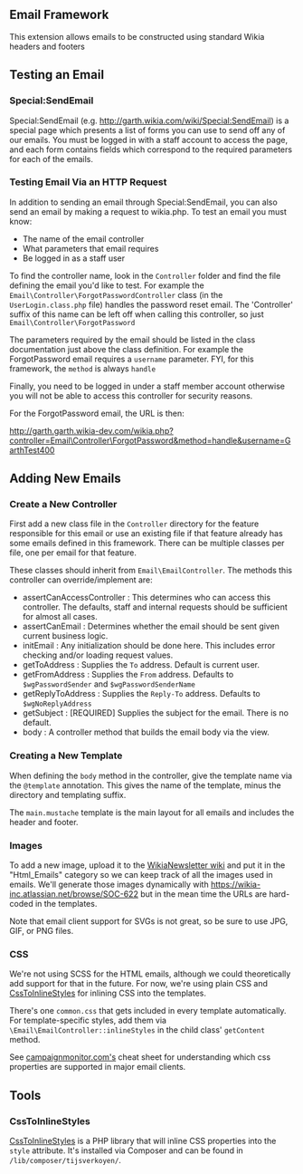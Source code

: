 ## Email Framework

This extension allows emails to be constructed using standard Wikia headers and footers

## Testing an Email

### Special:SendEmail

Special:SendEmail (e.g. http://garth.wikia.com/wiki/Special:SendEmail) is a special page which presents a list of forms you can use to send off any of our emails. You must
be logged in with a staff account to access the page, and each form contains fields which correspond to the required
parameters for each of the emails.

### Testing Email Via an HTTP Request

In addition to sending an email through Special:SendEmail, you can also send an email by making a request to wikia.php.
To test an email you must know:
 
* The name of the email controller
* What parameters that email requires
* Be logged in as a staff user

To find the controller name, look in the `Controller` folder and find the file defining the email
you'd like to test.  For example the `Email\Controller\ForgotPasswordController` class (in the `UserLogin.class.php` file)
handles the password reset email.  The 'Controller' suffix of this name can be left off when calling this
controller, so just `Email\Controller\ForgotPassword`

The parameters required by the email should be listed in the class documentation just above the class
definition.  For example the ForgotPassword email requires a `username` parameter.  FYI, for this
framework, the `method` is always `handle`

Finally, you need to be logged in under a staff member account otherwise you will not be able to 
access this controller for security reasons.

For the ForgotPassword email, the URL is then:

  http://garth.garth.wikia-dev.com/wikia.php?controller=Email\Controller\ForgotPassword&method=handle&username=GarthTest400
  
## Adding New Emails

### Create a New Controller

First add a new class file in the `Controller` directory for the feature responsible for this email
or use an existing file if that feature already has some emails defined in this framework.  There can
be multiple classes per file, one per email for that feature.

These classes should inherit from `Email\EmailController`.  The methods this controller can
override/implement are:

* assertCanAccessController : This determines who can access this controller.  The defaults, staff and internal
requests should be sufficient for almost all cases.
* assertCanEmail : Determines whether the email should be sent given current business logic.
* initEmail : Any initialization should be done here.  This includes error checking and/or loading request values.
* getToAddress : Supplies the `To` address.  Default is current user.
* getFromAddress : Supplies the `From` address.  Defaults to `$wgPasswordSender` and `$wgPasswordSenderName`
* getReplyToAddress : Supplies the `Reply-To` address.  Defaults to `$wgNoReplyAddress`
* getSubject : [REQUIRED] Supplies the subject for the email.  There is no default.
* body : A controller method that builds the email body via the view.

### Creating a New Template

When defining the `body` method in the controller, give the template name via the `@template` annotation.
This gives the name of the template, minus the directory and templating suffix.

The `main.mustache` template is the main layout for all emails and includes the header and footer. 

### Images

To add a new image, upload it to the [WikiaNewsletter wiki](http://wikianewsletter.wikia.com) and put it in the "Html_Emails" category so we can keep track of all the images used in emails. We'll generate those images dynamically with https://wikia-inc.atlassian.net/browse/SOC-622 but in the mean time the URLs are hard-coded in the templates. 

Note that email client support for SVGs is not great, so be sure to use JPG, GIF, or PNG files. 

### CSS

We're not using SCSS for the HTML emails, although we could theoretically add support for that in the future. For now, we're using plain CSS and [CssToInlineStyles](https://github.com/tijsverkoyen/CssToInlineStyles/) for inlining CSS into the templates. 

There's one `common.css` that gets included in every template automatically. For template-specific styles, add them via `\Email\EmailController::inlineStyles` in the child class' `getContent` method.

See [campaignmonitor.com's](https://www.campaignmonitor.com/css/) cheat sheet for understanding which css properties are supported in major email clients. 

## Tools

### CssToInlineStyles

[CssToInlineStyles](https://github.com/tijsverkoyen/CssToInlineStyles/) is a PHP library that will inline CSS properties into the `style` attribute. It's installed via Composer and can be found in `/lib/composer/tijsverkoyen/`.
